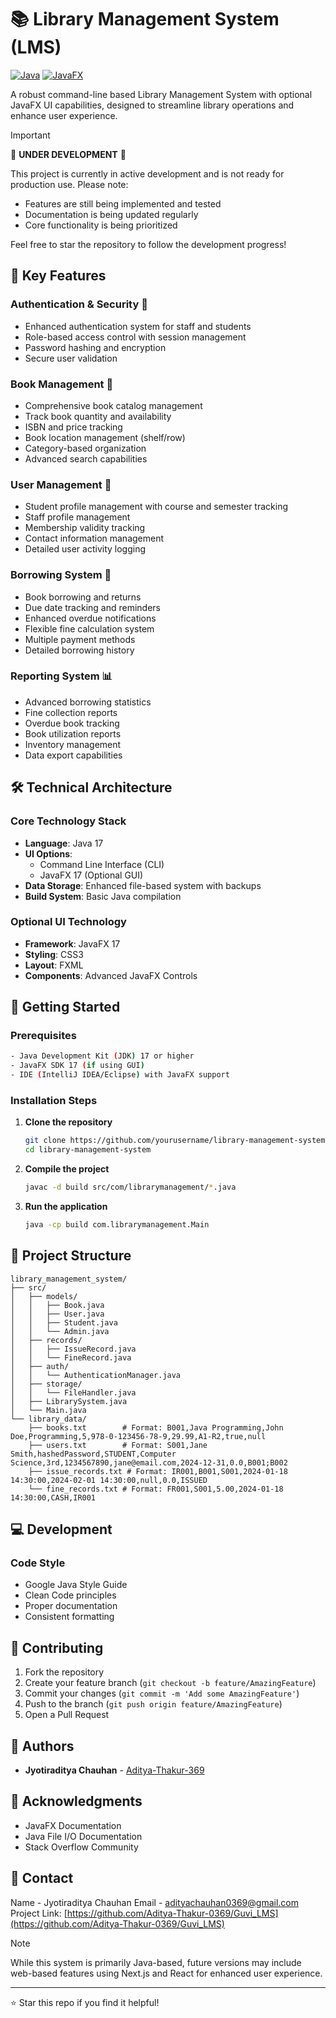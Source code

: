 # 📚 Library Management System (LMS)

[![Java](https://img.shields.io/badge/Java-17-red)](https://www.oracle.com/java/)
[![JavaFX](https://img.shields.io/badge/JavaFX-17-blue)](https://openjfx.io/)

A robust command-line based Library Management System with optional JavaFX UI capabilities, designed to streamline library operations and enhance user experience.

> [!IMPORTANT]
> 🚧 **UNDER DEVELOPMENT** 🚧
>
> This project is currently in active development and is not ready for production use.
> Please note:
> - Features are still being implemented and tested
> - Documentation is being updated regularly
> - Core functionality is being prioritized
>
> Feel free to star the repository to follow the development progress!

## 🌟 Key Features

### Authentication & Security 🔐
- Enhanced authentication system for staff and students
- Role-based access control with session management
- Password hashing and encryption
- Secure user validation

### Book Management 📖
- Comprehensive book catalog management
- Track book quantity and availability
- ISBN and price tracking
- Book location management (shelf/row)
- Category-based organization
- Advanced search capabilities

### User Management 👥
- Student profile management with course and semester tracking
- Staff profile management
- Membership validity tracking
- Contact information management
- Detailed user activity logging

### Borrowing System 🔄
- Book borrowing and returns
- Due date tracking and reminders
- Enhanced overdue notifications
- Flexible fine calculation system
- Multiple payment methods
- Detailed borrowing history

### Reporting System 📊
- Advanced borrowing statistics
- Fine collection reports
- Overdue book tracking
- Book utilization reports
- Inventory management
- Data export capabilities

## 🛠️ Technical Architecture

### Core Technology Stack
- **Language**: Java 17
- **UI Options**: 
  - Command Line Interface (CLI)
  - JavaFX 17 (Optional GUI)
- **Data Storage**: Enhanced file-based system with backups
- **Build System**: Basic Java compilation

### Optional UI Technology
- **Framework**: JavaFX 17
- **Styling**: CSS3
- **Layout**: FXML
- **Components**: Advanced JavaFX Controls

## 🚀 Getting Started

### Prerequisites
```bash
- Java Development Kit (JDK) 17 or higher
- JavaFX SDK 17 (if using GUI)
- IDE (IntelliJ IDEA/Eclipse) with JavaFX support
```

### Installation Steps

1. **Clone the repository**
   ```bash
   git clone https://github.com/yourusername/library-management-system.git
   cd library-management-system
   ```

2. **Compile the project**
   ```bash
   javac -d build src/com/librarymanagement/*.java
   ```

3. **Run the application**
   ```bash
   java -cp build com.librarymanagement.Main
   ```

## 🔧 Project Structure

```plaintext
library_management_system/
├── src/
│   ├── models/
│   │   ├── Book.java
│   │   ├── User.java
│   │   ├── Student.java
│   │   └── Admin.java
│   ├── records/
│   │   ├── IssueRecord.java
│   │   └── FineRecord.java
│   ├── auth/
│   │   └── AuthenticationManager.java
│   ├── storage/
│   │   └── FileHandler.java
│   ├── LibrarySystem.java
│   └── Main.java
└── library_data/
    ├── books.txt        # Format: B001,Java Programming,John Doe,Programming,5,978-0-123456-78-9,29.99,A1-R2,true,null
    ├── users.txt        # Format: S001,Jane Smith,hashedPassword,STUDENT,Computer Science,3rd,1234567890,jane@email.com,2024-12-31,0.0,B001;B002
    ├── issue_records.txt # Format: IR001,B001,S001,2024-01-18 14:30:00,2024-02-01 14:30:00,null,0.0,ISSUED
    └── fine_records.txt # Format: FR001,S001,5.00,2024-01-18 14:30:00,CASH,IR001                      
```

## 💻 Development

### Code Style
- Google Java Style Guide
- Clean Code principles
- Proper documentation
- Consistent formatting

## 🤝 Contributing

1. Fork the repository
2. Create your feature branch (`git checkout -b feature/AmazingFeature`)
3. Commit your changes (`git commit -m 'Add some AmazingFeature'`)
4. Push to the branch (`git push origin feature/AmazingFeature`)
5. Open a Pull Request

## 👥 Authors

- **Jyotiraditya Chauhan** - [Aditya-Thakur-369](https://github.com/Aditya-Thakur-369)

## 🙏 Acknowledgments

- JavaFX Documentation
- Java File I/O Documentation
- Stack Overflow Community

## 📧 Contact

Name - Jyotiraditya Chauhan
Email - adityachauhan0369@gmail.com
Project Link: [https://github.com/Aditya-Thakur-0369/Guvi_LMS](https://github.com/Aditya-Thakur-0369/Guvi_LMS)

> [!NOTE]
> While this system is primarily Java-based, future versions may include web-based features using Next.js and React for enhanced user experience.

---
⭐️ Star this repo if you find it helpful!
